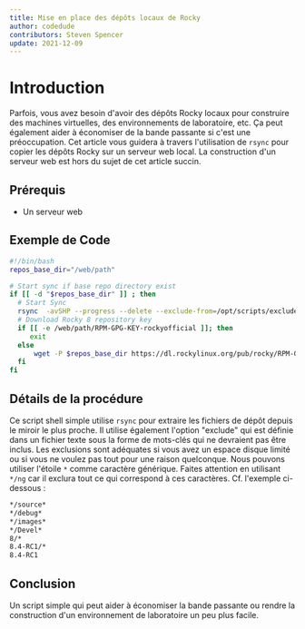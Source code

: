 ```yaml
---
title: Mise en place des dépôts locaux de Rocky
author: codedude
contributors: Steven Spencer
update: 2021-12-09
---
```


# Introduction

Parfois, vous avez besoin d'avoir des dépôts Rocky locaux pour construire des machines virtuelles, des environnements de laboratoire, etc. Ça peut également aider à économiser de la bande passante si c'est une préoccupation.  Cet article vous guidera à travers l'utilisation de `rsync` pour copier les dépôts Rocky sur un serveur web local.  La construction d'un serveur web est hors du sujet de cet article succin.

## Prérequis

* Un serveur web

## Exemple de Code

```bash
#!/bin/bash
repos_base_dir="/web/path"

# Start sync if base repo directory exist
if [[ -d "$repos_base_dir" ]] ; then
  # Start Sync
  rsync  -avSHP --progress --delete --exclude-from=/opt/scripts/excludes.txt rsync://ord.mirror.rackspace.com/rocky  "$repos_base_dir" --delete-excluded
  # Download Rocky 8 repository key
  if [[ -e /web/path/RPM-GPG-KEY-rockyofficial ]]; then
     exit
  else
      wget -P $repos_base_dir https://dl.rockylinux.org/pub/rocky/RPM-GPG-KEY-rockyofficial
  fi
fi
```

## Détails de la procédure

Ce script shell simple utilise `rsync` pour extraire les fichiers de dépôt depuis le miroir le plus proche.  Il utilise également l'option "exclude" qui est définie dans un fichier texte sous la forme de mots-clés qui ne devraient pas être inclus.  Les exclusions sont adéquates si vous avez un espace disque limité ou si vous ne voulez pas tout pour une raison quelconque.  Nous pouvons utiliser l'étoile `*` comme caractère générique.  Faites attention en utilisant `*/ng` car il exclura tout ce qui correspond à ces caractères.  Cf. l'exemple ci-dessous :

```bash
*/source*
*/debug*
*/images*
*/Devel*
8/*
8.4-RC1/*
8.4-RC1
```

## Conclusion

Un script simple qui peut aider à économiser la bande passante ou rendre la construction d'un environnement de laboratoire un peu plus facile.
